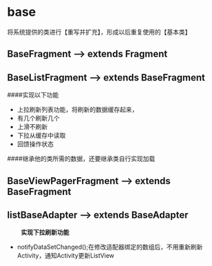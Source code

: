 # **base**
将系统提供的类进行【重写并扩充】，形成以后重复使用的【基本类】
## BaseFragment --> extends Fragment
## BaseListFragment --> extends BaseFragment
####实现以下功能
* 上拉刷新列表功能，将刷新的数据缓存起来，
* 有几个刷新几个
* 上滑不刷新
* 下拉从缓存中读取
* 回馈操作状态  

####继承他的类所需的数据，还要继承类自行实现加载
## BaseViewPagerFragment --> extends BaseFragment

## listBaseAdapter --> extends BaseAdapter
　　 **实现下拉刷新功能**

* notifyDataSetChanged();在修改适配器绑定的数组后，不用重新刷新Activity，通知Activity更新ListView

